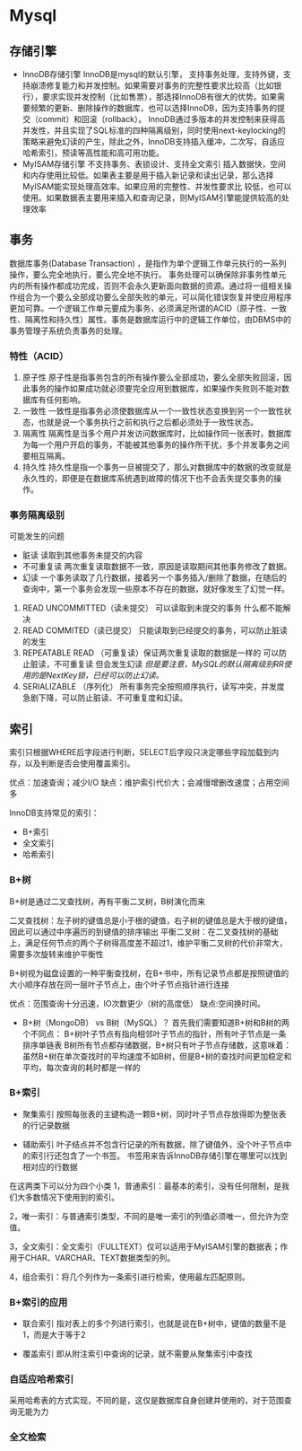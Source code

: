 # Mysql 

## 存储引擎
* InnoDB存储引擎
InnoDB是mysql的默认引擎，
支持事务处理，支持外键，支持崩溃修复能力和并发控制。如果需要对事务的完整性要求比较高（比如银行），要求实现并发控制（比如售票），那选择InnoDB有很大的优势。如果需要频繁的更新、删除操作的数据库，也可以选择InnoDB，因为支持事务的提交（commit）和回滚（rollback）。
InnoDB通过多版本的并发控制来获得高并发性，并且实现了SQL标准的四种隔离级别，同时使用next-keylocking的策略来避免幻读的产生，除此之外，InnoDB支持插入缓冲，二次写，自适应哈希索引，预读等高性能和高可用功能。
* MyISAM存储引擎
不支持事务、表锁设计、支持全文索引
插入数据快，空间和内存使用比较低。如果表主要是用于插入新记录和读出记录，那么选择MyISAM能实现处理高效率。如果应用的完整性、并发性要求比 较低，也可以使用。如果数据表主要用来插入和查询记录，则MyISAM引擎能提供较高的处理效率


## 事务

数据库事务(Database Transaction) ，是指作为单个逻辑工作单元执行的一系列操作，要么完全地执行，要么完全地不执行。 事务处理可以确保除非事务性单元内的所有操作都成功完成，否则不会永久更新面向数据的资源。通过将一组相关操作组合为一个要么全部成功要么全部失败的单元，可以简化错误恢复并使应用程序更加可靠。一个逻辑工作单元要成为事务，必须满足所谓的ACID（原子性、一致性、隔离性和持久性）属性。事务是数据库运行中的逻辑工作单位，由DBMS中的事务管理子系统负责事务的处理。
### 特性（ACID）

1. 原子性
   原子性是指事务包含的所有操作要么全部成功，要么全部失败回滚，因此事务的操作如果成功就必须要完全应用到数据库，如果操作失败则不能对数据库有任何影响。
2. 一致性
   一致性是指事务必须使数据库从一个一致性状态变换到另一个一致性状态，也就是说一个事务执行之前和执行之后都必须处于一致性状态。
3. 隔离性
   隔离性是当多个用户并发访问数据库时，比如操作同一张表时，数据库为每一个用户开启的事务，不能被其他事务的操作所干扰，多个并发事务之间要相互隔离。
4. 持久性
   持久性是指一个事务一旦被提交了，那么对数据库中的数据的改变就是永久性的，即便是在数据库系统遇到故障的情况下也不会丢失提交事务的操作。

### 事务隔离级别
可能发生的问题
* 脏读 读取到其他事务未提交的内容 
* 不可重复读 两次重复读取数据不一致，原因是读取期间其他事务修改了数据。
* 幻读 一个事务读取了几行数据，接着另一个事务插入/删除了数据，在随后的查询中，第一个事务会发现一些原本不存在的数据，就好像发生了幻觉一样。


1. READ UNCOMMITTED（读未提交） 可以读取到未提交的事务 什么都不能解决
2. READ COMMITED（读已提交） 只能读取到已经提交的事务，可以防止脏读的发生
3. REPEATABLE READ （可重复读）保证两次重复读取的数据是一样的 可以防止脏读，不可重复读 但会发生幻读
   *但是要注意，MySQL的默认隔离级别RR使用的是NextKey锁，已经可以防止幻读。*
4. SERIALIZABLE （序列化） 所有事务完全按照顺序执行，读写冲突，并发度急剧下降，可以防止脏读、不可重复度和幻读。


## 索引
索引只根据WHERE后字段进行判断，SELECT后字段只决定哪些字段加载到内存，以及判断是否会使用覆盖索引。

优点：加速查询；减少I/O
缺点：维护索引代价大；会减慢增删改速度；占用空间多

InnoDB支持常见的索引：
* B+索引
* 全文索引
* 哈希索引

### B+树
B+树是通过二叉查找树，再有平衡二叉树，B树演化而来

二叉查找树：左子树的键值总是小于根的键值，右子树的键值总是大于根的键值，因此可以通过中序遍历的到键值的排序输出
平衡二叉树：在二叉查找树的基础上，满足任何节点的两个子树得高度差不超过1，维护平衡二叉树的代价非常大，需要多次旋转来维护平衡性

B+树视为磁盘设置的一种平衡查找树，在B+书中，所有记录节点都是按照键值的大小顺序存放在同一层叶子节点上，由个叶子节点指针进行连接

优点：范围查询十分迅速，IO次数更少（树的高度低）
缺点:空间换时间。

* B+树（MongoDB） vs B树（MySQL）？
首先我们需要知道B+树和B树的两个不同点：
B+树叶子节点有指向相邻叶子节点的指针，所有叶子节点是一条排序单链表
B树所有节点都存储数据，B+树只有叶子节点存储数，这意味着：虽然B+树在单次查找时的平均速度不如B树，但是B+树的查找时间更加稳定和平均，每次查询的耗时都是一样的

### B+索引
* 聚集索引
按照每张表的主键构造一颗B+树，同时叶子节点存放得即为整张表的行记录数据

* 辅助索引 
叶子结点并不包含行记录的所有数据，除了键值外，没个叶子节点中的索引行还包含了一个书签。
书签用来告诉InnoDB存储引擎在哪里可以找到相对应的行数据

在这两类下可以分为四个小类
1，普通索引：最基本的索引，没有任何限制，是我们大多数情况下使用到的索引。

2，唯一索引：与普通索引类型，不同的是唯一索引的列值必须唯一，但允许为空值。

3，全文索引：全文索引（FULLTEXT）仅可以适用于MyISAM引擎的数据表；作用于CHAR、VARCHAR、TEXT数据类型的列。

4，组合索引：将几个列作为一条索引进行检索，使用最左匹配原则。
### B+索引的应用
* 联合索引
指对表上的多个列进行索引，也就是说在B+树中，键值的数量不是1，而是大于等于2

* 覆盖索引 即从附注索引中查询的记录，就不需要从聚集索引中查找

### 自适应哈希索引
采用哈希表的方式实现，不同的是，这仅是数据库自身创建并使用的，对于范围查询无能为力

### 全文检索


